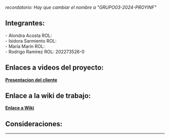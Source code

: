 *recordatorio: Hay que cambiar el nombre a "GRUPO03-2024-PROYINF"*

## Integrantes:
<p>
- Alondra Acosta       ROL: <br>
- Isidora Sarmiento    ROL: <br>
- María Marín          ROL: <br>
- Rodrigo Ramírez      ROL: 202273526-0
</p>

## Enlaces a videos del proyecto:
**[Presentacion del cliente](https://www.youtube.com/watch?v=abJau21SDIk)**

## Enlace a la wiki de trabajo:
**[Enlace a Wiki]()**

## Consideraciones:
---
